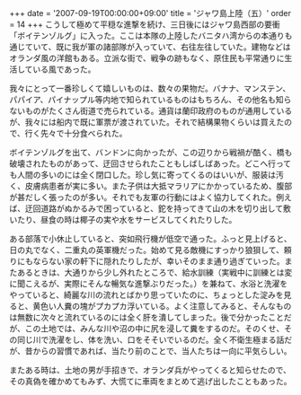 +++
date = '2007-09-19T00:00:00+09:00'
title = 'ジャワ島上陸（五）'
order = 14
+++
こうして極めて平穏な進撃を続け、三日後にはジャワ島西部の要衝「ボイテンゾルグ」に入った。ここは本隊の上陸したバニタハ湾からの本通りも通じていて、既に我が軍の諸部隊が入っていて、右往左往していた。建物などはオランダ風の洋館もある。立派な街で、戦争の跡もなく、原住民も平常通りに生活している風であった。

我々にとって一番珍しくて嬉しいものは、数々の果物だ。バナナ、マンステン、パパイア、パイナップル等内地で知られているものはもちろん、その他名も知らないものがたくさん街道で売られている。通貨は蘭印政府のものが通用しているが、我々には船内で既に軍票が渡されていた。それで結構果物くらいは買えたので、行く先々で十分食べられた。

ボイテンゾルグを出て、バンドンに向かったが、この辺りから戦禍が酷く、橋も破壊されたものがあって、迂回させられたこともしばしばあった。どこへ行っても人間の多いのには全く閉口した。珍し気に寄ってくるのはいいが、服装は汚く、皮膚病患者が実に多い。また子供は大抵マラリアにかかっているため、腹部が甚だしく張ったのが多い。それでも友軍の行動にはよく協力してくれた。例えば、迂回道路がぬかるみで困っていると、鉈を持ってきて山の木を切り出して敷いたり、昼食の時は椰子の実や水をサービスしてくれたりした。

ある部落で小休止していると、突如飛行機が低空で通った。ふっと見上げると、日の丸でなく、二重丸の英軍機だった。始めて見る敵機にすっかり狼狽して、頼りにもならない家の軒下に隠れたりしたが、幸いそのまま通り過ぎていった。またあるときは、大通りから少し外れたところで、給水訓練（実戦中に訓練とは変に聞こえるが、実際にそんな暢気な進撃ぶりだった。）を兼ねて、水浴と洗濯をやっていると、綺麗な川の流れとばかり思っていたのに、ちょっとした淀みを見ると、黄色い人糞の塊がプカプカ浮いている。よく注意してみると、そんなものは無数に次々と流れているのには全く肝を潰してしまった。後で分かったことだが、この土地では、みんな川や沼の中に尻を浸して糞をするのだ。そのくせ、その同じ川で洗濯をし、体を洗い、口をそそいでいるのだ。全く不衛生極まる話だが、昔からの習慣であれば、当たり前のことで、当人たちは一向に平気らしい。

またある時は、土地の男が手招きで、オランダ兵がやってくると知らせたので、その真偽を確かめてもみず、大慌てに車両をまとめて逃げ出したこともあった。
